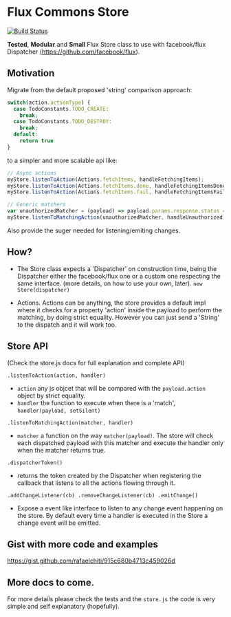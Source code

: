 # Flux Commons Store


[![Build Status](https://travis-ci.org/rafaelchiti/flux-commons-store.svg?branch=master)](https://travis-ci.org/rafaelchiti/flux-commons-store)

__Tested__, __Modular__ and __Small__ Flux Store class to use with facebook/flux Dispatcher (https://github.com/facebook/flux).


## Motivation

Migrate from the default proposed 'string' comparison approach:
```js
switch(action.actionType) {
  case TodoConstants.TODO_CREATE:
    break;
  case TodoConstants.TODO_DESTROY:
    break;
  default:
    return true
}
```

to a simpler and more scalable api like:

```js
// Async actions
myStore.listenToAction(Actions.fetchItems, handleFetchingItems);
myStore.listenToAction(Actions.fetchItems.done, handleFetchingItemsDone);
myStore.listenToAction(Actions.fetchItems.fail, handleFetchingItemsFail);

// Generic matchers
var unauthorizedMatcher = (payload) => payload.params.response.status === 401;
myStore.listenToMatchingAction(unauthorizedMatcher, handleUnauthorized);
```

Also provide the suger needed for listening/emiting changes.

## How?

* The Store class expects a 'Dispatcher' on construction time, being the Dispatcher either the facebook/flux one or a custom one respecting the same interface. (more details, on how to use your own, later). `new Store(dispatcher)`

* Actions. Actions can be anything, the store provides a default impl where it checks for a property 'action' inside the payload to perform the
matching, by doing strict equality. However you can just send a 'String' to the dispatch and it will work too.

## Store API

(Check the store.js docs for full explanation and complete API)

`.listenToAction(action, handler)`
* `action` any js objcet that will be compared with the `payload.action` object by strict equality.
* `handler` the function to execute when there is a 'match', `handler(payload, setSilent)`

`.listenToMatchingAction(matcher, handler)`
* `matcher` a function on the way `matcher(payload)`. The store will check each dispatched payload with this matcher and execute the handler only when the matcher returns true.

`.dispatcherToken()`
* returns the token created by the Dispatcher when registering the callback that listens to all the actions flowing through it.

`.addChangeListener(cb) .removeChangeListener(cb) .emitChange()`
* Expose a event like interface to listen to any change event happening on the store. By default every time a handler is executed in the Store a change event will be emitted.


## Gist with more code and examples

https://gist.github.com/rafaelchiti/915c680b4713c459026d

## More docs to come.

For more details please check the tests and the `store.js` the code is very simple and self explanatory (hopefully).
